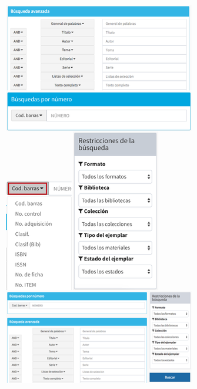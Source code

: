 ![](Busqueda_indices.png)
![](Busqueda_numero.png)
![](Busqueda_numero2.png)
![](LimitadoresBA.png)
![](Pantalla_BA.png)